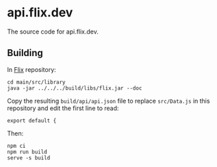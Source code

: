 # api.flix.dev

The source code for api.flix.dev.

## Building

In [Flix](https://github.com/flix/flix) repository:

```
cd main/src/library
java -jar ../../../build/libs/flix.jar --doc
```

Copy the resulting `build/api/api.json` file to replace `src/Data.js` in this repository and edit the first line to read:

```
export default {
```

Then:

```
npm ci 
npm run build
serve -s build
```
